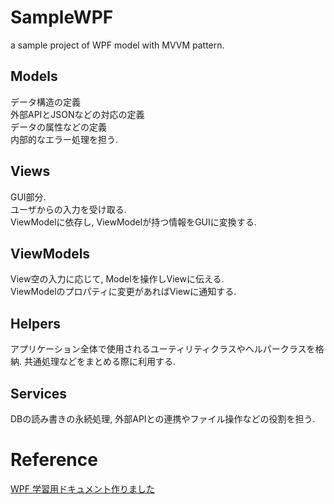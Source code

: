 # SampleWPF
a sample project of WPF model with MVVM pattern.

## Models
データ構造の定義  
外部APIとJSONなどの対応の定義  
データの属性などの定義  
内部的なエラー処理を担う.  

## Views
GUI部分.  
ユーザからの入力を受け取る.  
ViewModelに依存し, ViewModelが持つ情報をGUIに変換する.  

## ViewModels
View空の入力に応じて, Modelを操作しViewに伝える.  
ViewModelのプロパティに変更があればViewに通知する.  

## Helpers
アプリケーション全体で使用されるユーティリティクラスやヘルパークラスを格納.
共通処理などをまとめる際に利用する.

## Services
DBの読み書きの永続処理, 外部APIとの連携やファイル操作などの役割を担う.  


# Reference
[WPF 学習用ドキュメント作りました](https://kisuke0303.sakura.ne.jp/blog/?p=340)

